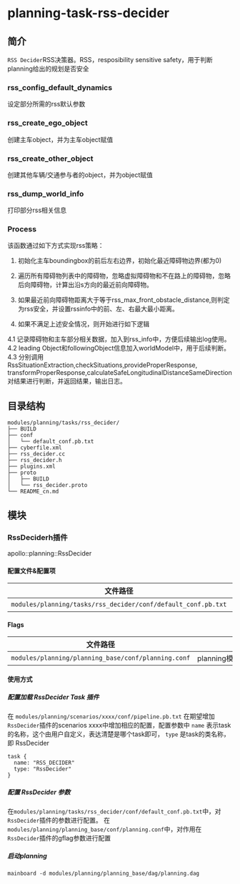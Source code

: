planning-task-rss-decider
==============

## 简介
`RSS Decider`RSS决策器。RSS，resposibility sensitive safety，用于判断planning给出的规划是否安全

### rss_config_default_dynamics
设定部分所需的rss默认参数

### rss_create_ego_object
创建主车object，并为主车object赋值

### rss_create_other_object
创建其他车辆/交通参与者的object，并为object赋值

### rss_dump_world_info
打印部分rss相关信息

### Process
该函数通过如下方式实现rss策略：
1) 初始化主车boundingbox的前后左右边界，初始化最近障碍物边界(都为0) 

2) 遍历所有障碍物列表中的障碍物，忽略虚拟障碍物和不在路上的障碍物，忽略后向障碍物，计算出沿s方向的最近前向障碍物。

3) 如果最近前向障碍物距离大于等于rss_max_front_obstacle_distance,则判定为rss安全，并设置rssinfo中的前、左、右最大最小距离。

4) 如果不满足上述安全情况，则开始进行如下逻辑

4.1 记录障碍物和主车部分相关数据，加入到rss_info中，方便后续输出log使用。
4.2 leading Object和followingObject信息加入worldModel中，用于后续判断。
4.3 分别调用 RssSituationExtraction,checkSituations,provideProperResponse,
transformProperResponse,calculateSafeLongitudinalDistanceSameDirection对结果进行判断，并返回结果，输出日志。



## 目录结构 
```shell
modules/planning/tasks/rss_decider/
├── BUILD
├── conf
│   └── default_conf.pb.txt
├── cyberfile.xml
├── rss_decider.cc
├── rss_decider.h
├── plugins.xml
├── proto
│   ├── BUILD
│   └── rss_decider.proto
└── README_cn.md

```

## 模块

### RssDeciderh插件
apollo::planning::RssDecider

#### 配置文件&配置项
| 文件路径 | 类型/结构 | <div style="width: 300pt">说明</div> |
| ---- | ---- | ---- |
| `modules/planning/tasks/rss_decider/conf/default_conf.pb.txt` | apollo::planning::RssDeciderConfig | RssDecider 的配置文件 |

#### Flags

| 文件路径                                            |  <div style="width: 300pt">说明</div> |
| --------------------------------------------------- |  ------------------------------------ |
| `modules/planning/planning_base/conf/planning.conf` |  planning模块的flag配置文件           |

#### 使用方式
##### 配置加载 RssDecider Task 插件
在 `modules/planning/scenarios/xxxx/conf/pipeline.pb.txt` 在期望增加`RssDecider`插件的scenarios xxxx中增加相应的配置，配置参数中 `name` 表示task的名称，这个由用户自定义，表达清楚是哪个task即可， `type` 是task的类名称，即 RssDecider
```
task {
  name: "RSS_DECIDER"
  type: "RssDecider"
}
```
##### 配置 RssDecider 参数
在`modules/planning/tasks/rss_decider/conf/default_conf.pb.txt`中，对`RssDecider`插件的参数进行配置。
在`modules/planning/planning_base/conf/planning.conf`中，对作用在`RssDecider`插件的gflag参数进行配置
##### 启动planning
```shell
mainboard -d modules/planning/planning_base/dag/planning.dag
```